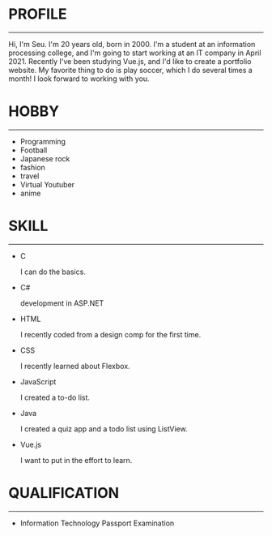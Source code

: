 # PROFILE

___

Hi, I'm Seu.
I'm 20 years old, born in 2000.
I'm a student at an information processing college, and I'm going to start working at an IT company in April 2021.
Recently I've been studying Vue.js, and I'd like to create a portfolio website.
My favorite thing to do is play soccer, which I do several times a month!
I look forward to working with you.

# HOBBY

___

* Programming
* Football
* Japanese rock
* fashion
* travel
* Virtual Youtuber
* anime

# SKILL

___

* C

  I can do the basics.
* C#

  development in ASP.NET
* HTML

  I recently coded from a design comp for the first time.
* CSS

  I recently learned about Flexbox.
* JavaScript

  I created a to-do list.
* Java

  I created a quiz app and a todo list using ListView.
* Vue.js

  I want to put in the effort to learn.

# QUALIFICATION

___

* Information Technology Passport Examination
